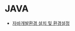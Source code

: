 # JAVA

* [자바개발환경 설치 및 환경설정](./%EC%9E%90%EB%B0%94%EA%B0%9C%EB%B0%9C%ED%99%98%EA%B2%BD%20%EC%84%A4%EC%B9%98%20%EB%B0%8F%20%ED%99%98%EA%B2%BD%EC%84%A4%EC%A0%95.md)